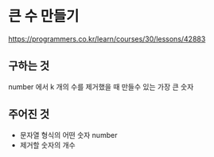 # 큰 수 만들기
https://programmers.co.kr/learn/courses/30/lessons/42883
## 구하는 것
number 에서 k 개의 수를 제거했을 때 만들수 있는 가장 큰 숫자
## 주어진 것
- 문자열 형식의 어떤 숫자 number
- 제거할 숫자의 개수
